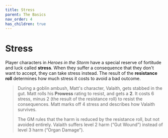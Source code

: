 ```yaml
---
title: Stress
parent: The Basics
nav_order: 4
has_children: true
---
```


# Stress
Player characters in *Heroes in the Storm* have a special reserve of fortitude and luck called **stress**. When they suffer a consequence that they don't want to accept, they can take stress instead. The result of the **resistance roll** determines how much stress it costs to avoid a bad outcome.

> During a goblin ambush, Matt's character, Valaith, gets stabbed in the gut. Matt rolls his **Prowess** rating to resist, and gets a **2**. It costs 6 stress, minus 2 (the result of the resistance roll) to resist the consequences. Matt marks off 4 stress and describes how Valaith survives.
> 
> The GM rules that the harm is reduced by the resistance roll, but not avoided entirely. Valaith suffers level 2 harm (“Gut Wound”) instead of level 3 harm (“Organ Damage”).
